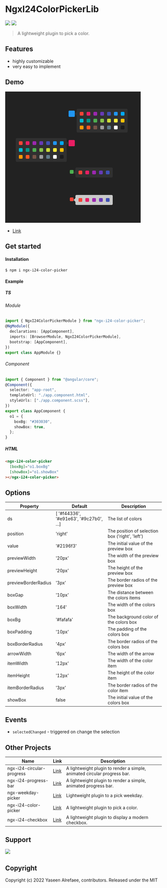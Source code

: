 # NgxI24ColorPickerLib
[![](https://img.shields.io/npm/v/ngx-i24-color-picker)](https://www.npmjs.com/package/ngx-i24-color-picker)
[![](https://img.shields.io/npm/l/ngx-i24-color-picker)](https://www.npmjs.com/package/ngx-i24-color-picker)
> A lightweight plugin to pick a color.

## Features

- highly customizable
- very easy to implement

## Demo

[![](https://raw.githubusercontent.com/yasref/ngx-i24-color-picker-lib/master/projects/demo/images/ngx-i24-color-picker.PNG)](https://stackblitz.com/edit/ngx-i24-color-picker-demo)

- [Link](https://stackblitz.com/edit/ngx-i24-color-picker-demo)

## Get started

#### Installation

```
$ npm i ngx-i24-color-picker
```

#### Example

##### TS

###### Module

```typescript
import { NgxI24ColorPickerModule } from "ngx-i24-color-picker";
@NgModule({
  declarations: [AppComponent],
  imports: [BrowserModule, NgxI24ColorPickerModule],
  bootstrap: [AppComponent],
})
export class AppModule {}
```

###### Component

```typescript
import { Component } from "@angular/core";
@Component({
  selector: "app-root",
  templateUrl: "./app.component.html",
  styleUrls: ["./app.component.scss"],
})
export class AppComponent {
  o1 = {
    boxBg: "#303030",
    showBox: true,
  };
}
```

##### HTML

```html
<ngx-i24-color-picker
  [boxBg]="o1.boxBg"
  [showBox]="o1.showBox"
></ngx-i24-color-picker>
```

## Options

| Property            | Default                                 | Description                                     |
| ------------------- | --------------------------------------- | ----------------------------------------------- |
| ds                  | [ '#f44336', '#e91e63', '#9c27b0', ...] | The list of colors                              |
| position            | 'right'                                 | The position of selection box ('right', 'left') |
| value               | '#2196f3'                               | The initial value of the preview box            |
| previewWidth        | '20px'                                  | The width of the preview box                    |
| previewHeight       | '20px'                                  | The height of the preview box                   |
| previewBorderRadius | '3px'                                   | The border radios of the preview box            |
| boxGap              | '10px'                                  | The distance between the colors items           |
| boxWidth            | '164'                                   | The width of the colors box                     |
| boxBg               | '#fafafa'                               | The background color of the colors box          |
| boxPadding          | '10px'                                  | The padding of the colors box                   |
| boxBorderRadius     | '4px'                                   | The border radios of the colors box             |
| arrowWidth          | '6px'                                   | The width of the arrow                          |
| itemWidth           | '12px'                                  | The width of the color item                     |
| itemHeight          | '12px'                                  | The height of the color item                    |
| itemBorderRadius    | '3px'                                   | The border radios of the color item             |
| showBox             | false                                   | The initial value of the colors box             |

## Events

- `selectedChanged` - triggered on change the selection

## Other Projects
| Name | Link | Description|
| - | - | - |
| ngx-i24-circular-progress | [Link](https://www.npmjs.com/package/ngx-i24-circular-progress) | A lightweight plugin to render a simple, animated circular progress bar.      |
| ngx-i24-progress-bar      | [Link](https://www.npmjs.com/package/ngx-i24-progress-bar)      | A lightweight plugin to render a simple, animated progress bar.               |
| ngx-weekday-picker        | [Link](https://www.npmjs.com/package/ngx-weekday-picker)        | Lightweight plugin to a pick weekday.                                         |
| ngx-i24-color-picker      | [Link](https://www.npmjs.com/package/ngx-i24-color-picker)      | A lightweight plugin to pick a color.                                         |
| ngx-i24-checkbox          | [Link](https://www.npmjs.com/package/ngx-i24-checkbox)      | A lightweight plugin to display a modern checkbox.                                |

## Support

[![](https://cdn.buymeacoffee.com/buttons/v2/default-yellow.png)](https://www.buymeacoffee.com/yaseenref)

## Copyright
Copyright (c) 2022 Yaseen Alrefaee, contributors. Released under the MIT
 
<!-- 
This library was generated with [Angular CLI](https://github.com/angular/angular-cli) version 14.0.0.

## Code scaffolding

Run `ng generate component component-name --project ngx-i24-color-picker` to generate a new component. You can also use `ng generate directive|pipe|service|class|guard|interface|enum|module --project ngx-i24-color-picker`.
> Note: Don't forget to add `--project ngx-i24-color-picker` or else it will be added to the default project in your `angular.json` file. 

## Build

Run `ng build ngx-i24-color-picker` to build the project. The build artifacts will be stored in the `dist/` directory.

## Publishing

After building your library with `ng build ngx-i24-color-picker`, go to the dist folder `cd dist/ngx-i24-color-picker` and run `npm publish`.

## Running unit tests

Run `ng test ngx-i24-color-picker` to execute the unit tests via [Karma](https://karma-runner.github.io).

## Further help

To get more help on the Angular CLI use `ng help` or go check out the [Angular CLI Overview and Command Reference](https://angular.io/cli) page. -->
